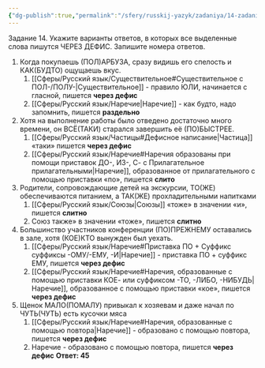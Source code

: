 ```yaml
---
{"dg-publish":true,"permalink":"/sfery/russkij-yazyk/zadaniya/14-zadanie/14-6-ege-po-russkomu/","tags":["Русский"]}
---
```


Задание 14. Укажите варианты ответов, в которых все выделенные слова пишутся ЧЕРЕЗ ДЕФИС. Запишите номера ответов.
1. Когда покупаешь (ПОЛ)АРБУЗА, сразу видишь его спелость и КАК(БУДТО) ощущаешь вкус.
	1. [[Сферы/Русский язык/Существительное#Существительное с ПОЛ-/ПОЛУ-\|Существительное]] - правило ЮЛИ, начинается с гласной, пишется **через дефис**
	2. [[Сферы/Русский язык/Наречие\|Наречие]] - как будто, надо запомнить, пишется **раздельно**
2. Хотя на выполнение работы было отведено достаточно много времени, он ВСЁ(ТАКИ) старался завершить её (ПО)БЫСТРЕЕ.
	1. [[Сферы/Русский язык/Частицы#Дефисное написание\|Частица]] «таки» пишется **через дефис**
	2. [[Сферы/Русский язык/Наречие#Наречия образованы при помощи приставок ДО-, ИЗ-, С- с Прилагательное прилагательными\|Наречие]], образованное от прилагательного с помощью приставки «по», пишется **слито** 
3. Родители, сопровождающие детей на экскурсии, ТО(ЖЕ) обеспечиваются питанием, а ТАК(ЖЕ) прохладительными напитками
	1. [[Сферы/Русский язык/Союзы\|Союзы]] «тоже» в значении «и», пишется **слитно**
	2. Союз также» в значении «тоже», пишется **слитно**
4. Большинство участников конференции (ПО)ПРЕЖНЕМУ оставались в зале, хотя (КОЕ)КТО вынужден был уехать.
	1. [[Сферы/Русский язык/Наречие#Приставка ПО + Суффикс суффиксы -ОМУ/-ЕМУ, -И\|Наречие]] - приставка ПО + суффикс ЕМУ, пишется **через дефис**
	2. [[Сферы/Русский язык/Наречие#Наречия, образованные с помощью приставки КОЕ- или суффиксом -ТО, -ЛИБО, -НИБУДЬ\|Наречие]], образованное с помощью приставки «кое», пишется **через дефис** 
5. Щенок МАЛО(ПОМАЛУ) привыкал к хозяевам и даже начал по ЧУТЬ(ЧУТЬ) есть кусочки мяса
	1. [[Сферы/Русский язык/Наречие#Наречия, образованные с помощью повтора\|Наречие]] - образовано с помощью повтора, пишется **через дефис**
	2. Наречие - образовано с помощью повтора, пишется **через дефис**
**Ответ: 45**